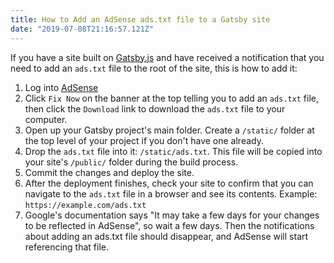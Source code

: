 ```yaml
---
title: How to Add an AdSense ads.txt file to a Gatsby site
date: "2019-07-08T21:16:57.121Z"
---
```


If you have a site built on [Gatsby.js](https://www.gatsbyjs.org/) and have received a notification that you need to add an `ads.txt` file to the root of the site, this is how to add it:

1. Log into [AdSense](https://www.google.com/adsense/)
1. Click `Fix Now` on the banner at the top telling you to add an `ads.txt` file, then click the `Download` link to download the `ads.txt` file to your computer.
1. Open up your Gatsby project's main folder. Create a `/static/` folder at the top level of your project if you don't have one already.
1. Drop the `ads.txt` file into it: `/static/ads.txt`. This file will be copied into your site's `/public/` folder during the build process.
1. Commit the changes and deploy the site.
1. After the deployment finishes, check your site to confirm that you can navigate to the `ads.txt` file in a browser and see its contents. Example: `https://example.com/ads.txt`
1. Google's documentation says "It may take a few days for your changes to be reflected in AdSense", so wait a few days. Then the notifications about adding an ads.txt file should disappear, and AdSense will start referencing that file.

